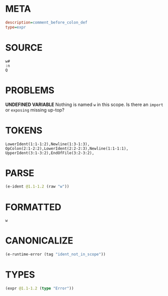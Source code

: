 # META
~~~ini
description=comment_before_colon_def
type=expr
~~~
# SOURCE
~~~roc
w#
:n
Q
~~~
# PROBLEMS
**UNDEFINED VARIABLE**
Nothing is named `w` in this scope.
Is there an `import` or `exposing` missing up-top?

# TOKENS
~~~zig
LowerIdent(1:1-1:2),Newline(1:3-1:3),
OpColon(2:1-2:2),LowerIdent(2:2-2:3),Newline(1:1-1:1),
UpperIdent(3:1-3:2),EndOfFile(3:2-3:2),
~~~
# PARSE
~~~clojure
(e-ident @1.1-1.2 (raw "w"))
~~~
# FORMATTED
~~~roc
w
~~~
# CANONICALIZE
~~~clojure
(e-runtime-error (tag "ident_not_in_scope"))
~~~
# TYPES
~~~clojure
(expr @1.1-1.2 (type "Error"))
~~~
